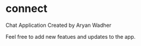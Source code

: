 # connect
 Chat Application Created by Aryan Wadher
 
 Feel free to add new featues and updates to the app.
